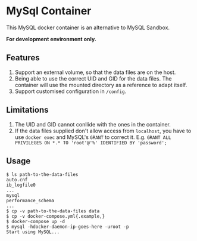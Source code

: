 # MySql Container

This MySQL docker container is an alternative to MySQL Sandbox.

**For development environment only.**

## Features

1. Support an external volume, so that the data files are on the host.
1. Being able to use the correct UID and GID for the data files.  The container
   will use the mounted directory as a reference to adapt itself.
1. Support customised configuration in `/config`.

## Limitations

1. The UID and GID cannot conllide with the ones in the container.
1. If the data files supplied don't allow access from `localhost`, you have to
   use `docker exec` and MySQL's `GRANT` to correct it.
   E.g. `GRANT ALL PRIVILEGES ON *.* TO 'root'@'%' IDENTIFIED BY 'password';`

## Usage

```
$ ls path-to-the-data-files
auto.cnf
ib_logfile0
...
mysql
performance_schema
...
$ cp -v path-to-the-data-files data
$ cp -v docker-compose.yml{.example,}
$ docker-compose up -d
$ mysql -hdocker-daemon-ip-goes-here -uroot -p
Start using MySQL...
```
